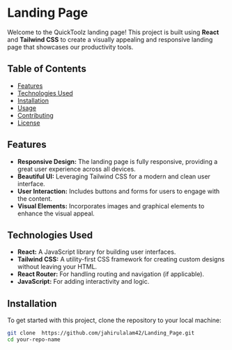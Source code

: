 # Landing Page

Welcome to the QuickToolz landing page! This project is built using **React** and **Tailwind CSS** to create a visually appealing and responsive landing page that showcases our productivity tools.

## Table of Contents

- [Features](#features)
- [Technologies Used](#technologies-used)
- [Installation](#installation)
- [Usage](#usage)
- [Contributing](#contributing)
- [License](#license)

## Features

- **Responsive Design:** The landing page is fully responsive, providing a great user experience across all devices.
- **Beautiful UI:** Leveraging Tailwind CSS for a modern and clean user interface.
- **User Interaction:** Includes buttons and forms for users to engage with the content.
- **Visual Elements:** Incorporates images and graphical elements to enhance the visual appeal.

## Technologies Used

- **React:** A JavaScript library for building user interfaces.
- **Tailwind CSS:** A utility-first CSS framework for creating custom designs without leaving your HTML.
- **React Router:** For handling routing and navigation (if applicable).
- **JavaScript:** For adding interactivity and logic.

## Installation

To get started with this project, clone the repository to your local machine:

```bash
git clone  https://github.com/jahirulalam42/Landing_Page.git
cd your-repo-name

